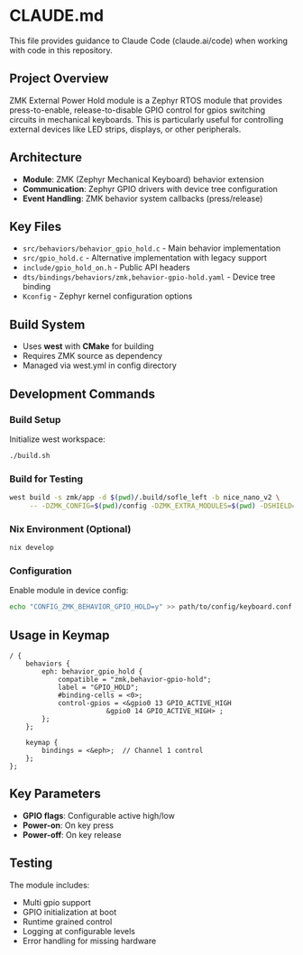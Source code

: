# CLAUDE.md

This file provides guidance to Claude Code (claude.ai/code) when working with code in this repository.

## Project Overview
ZMK External Power Hold module is a Zephyr RTOS module that provides press-to-enable, release-to-disable GPIO control for gpios switching circuits in mechanical keyboards. This is particularly useful for controlling external devices like LED strips, displays, or other peripherals.

## Architecture
- **Module**: ZMK (Zephyr Mechanical Keyboard) behavior extension
- **Communication**: Zephyr GPIO drivers with device tree configuration
- **Event Handling**: ZMK behavior system callbacks (press/release)

## Key Files
- `src/behaviors/behavior_gpio_hold.c` - Main behavior implementation
- `src/gpio_hold.c` - Alternative implementation with legacy support
- `include/gpio_hold_on.h` - Public API headers
- `dts/bindings/behaviors/zmk,behavior-gpio-hold.yaml` - Device tree binding
- `Kconfig` - Zephyr kernel configuration options

## Build System
- Uses **west** with **CMake** for building
- Requires ZMK source as dependency
- Managed via west.yml in config directory

## Development Commands

### Build Setup
Initialize west workspace:
```bash
./build.sh
```

### Build for Testing
```bash
west build -s zmk/app -d $(pwd)/.build/sofle_left -b nice_nano_v2 \
     -- -DZMK_CONFIG=$(pwd)/config -DZMK_EXTRA_MODULES=$(pwd) -DSHIELD=sofle_left | grep error 
```

### Nix Environment (Optional)
```bash
nix develop
```

### Configuration
Enable module in device config:
```bash
echo "CONFIG_ZMK_BEHAVIOR_GPIO_HOLD=y" >> path/to/config/keyboard.conf
```

## Usage in Keymap

```dts
/ {
    behaviors {
        eph: behavior_gpio_hold {
            compatible = "zmk,behavior-gpio-hold";
            label = "GPIO_HOLD";
            #binding-cells = <0>;
            control-gpios = <&gpio0 13 GPIO_ACTIVE_HIGH 
                        &gpio0 14 GPIO_ACTIVE_HIGH> ;
        };
    };

    keymap {
        bindings = <&eph>;  // Channel 1 control
    };
};
```

## Key Parameters
- **GPIO flags**: Configurable active high/low
- **Power-on**: On key press
- **Power-off**: On key release

## Testing
The module includes:
- Multi gpio support
- GPIO initialization at boot
- Runtime grained control
- Logging at configurable levels
- Error handling for missing hardware
